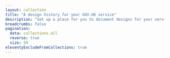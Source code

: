 ```yaml
---
layout: collection
title: "A design history for your GOV.UK service"
description: "Set up a place for you to document designs for your service"
breadcrumbs: false
pagination:
  data: collections.all
  reverse: true
  size: 50
eleventyExcludeFromCollections: true
---
```

